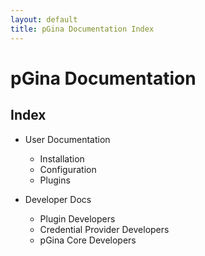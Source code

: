 ```yaml
---
layout: default
title: pGina Documentation Index
---
```


# pGina Documentation

## Index

* User Documentation
  * Installation
  * Configuration
  * Plugins

* Developer Docs
  * Plugin Developers
  * Credential Provider Developers
  * pGina Core Developers
  